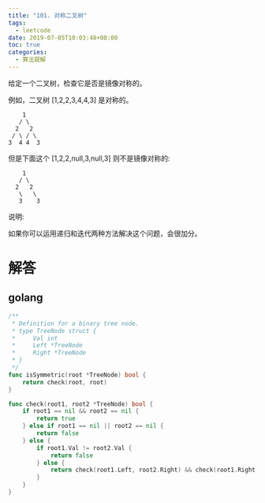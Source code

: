 ```yaml
---
title: "101. 对称二叉树"
tags:
  - leetcode
date: 2019-07-05T10:03:48+08:00
toc: true
categories:
  - 算法题解
---
```


给定一个二叉树，检查它是否是镜像对称的。

<!--more-->

例如，二叉树 [1,2,2,3,4,4,3] 是对称的。
```
    1
   / \
  2   2
 / \ / \
3  4 4  3
```
但是下面这个 [1,2,2,null,3,null,3] 则不是镜像对称的:
```
    1
   / \
  2   2
   \   \
   3    3
```
说明:

如果你可以运用递归和迭代两种方法解决这个问题，会很加分。

# 解答

## golang

```go
/**
 * Definition for a binary tree node.
 * type TreeNode struct {
 *     Val int
 *     Left *TreeNode
 *     Right *TreeNode
 * }
 */
func isSymmetric(root *TreeNode) bool {
	return check(root, root)
}

func check(root1, root2 *TreeNode) bool {
	if root1 == nil && root2 == nil {
		return true
	} else if root1 == nil || root2 == nil {
		return false
	} else {
		if root1.Val != root2.Val {
			return false
		} else {
			return check(root1.Left, root2.Right) && check(root1.Right, root2.Left)
		}
	}
}
```